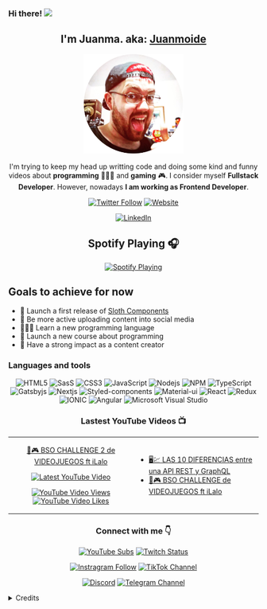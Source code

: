 ### Hi there! <img src="https://media.giphy.com/media/hvRJCLFzcasrR4ia7z/giphy.gif" width="25px">

<div align="center">

## I'm Juanma. aka: [Juanmoide][website]

[<img src="static/images/profile.png" width="200"></img>][website]

I'm trying to keep my head up writting code and doing some kind and funny videos about **programming** 👨🏻‍💻 and **gaming** 🎮. I consider myself **Fullstack Developer**. However, nowadays **I am working as Frontend Developer**.
    
[![Twitter Follow](https://img.shields.io/twitter/follow/juanmoide?color=1DA1F2&logo=Twitter&logoColor=white&style=for-the-badge)][Twitter]
[![Website](https://img.shields.io/website?label=juanmoi.dev%20status&style=for-the-badge&url=https%3A%2F%2Fjuanmoi.dev)][website]

[![LinkedIn](https://img.shields.io/static/v1?label=LINKEDIN&message=CONTACT&color=0A66C2&style=for-the-badge&logo=linkedin&logoColor=FFFFFF)][LinkedIn]

## Spotify Playing 🎧
[![Spotify Playing](https://now-playing-juanmoide.vercel.app/api/spotify)][Spotify]

<div align="left">

## Goals to achieve for now

* 🦥 Launch a first release of [Sloth Components](https://github.com/juanmoide/sloth)
* 🎥 Be more active uploading content into social media
* 👨🏻‍💻 Learn a new programming language
* 📖 Launch a new course about programming
* 🤳 Have a strong impact as a content creator

### Languages and tools

</div>

![HTML5](https://img.shields.io/badge/HTML5-E34F26?style=for-the-badge&logo=html5&logoColor=white)
![SasS](https://img.shields.io/badge/Sass-CC6699?style=for-the-badge&logo=sass&logoColor=white)
![CSS3](https://img.shields.io/badge/css3%20-%231572B6.svg?&style=for-the-badge&logo=css3&logoColor=white)
![JavaScript](https://img.shields.io/badge/JavaScript-F7DF1E?style=for-the-badge&logo=javascript&logoColor=black)
![Nodejs](https://img.shields.io/badge/Node.js-43853D?style=for-the-badge&logo=node.js&logoColor=white)
![NPM](https://img.shields.io/badge/npm-CB3837?style=for-the-badge&logo=npm&logoColor=white)
![TypeScript](https://img.shields.io/badge/TypeScript-007ACC?style=for-the-badge&logo=typescript&logoColor=white)
![Gatsbyjs](https://img.shields.io/badge/Gatsby-663399?style=for-the-badge&logo=gatsby&logoColor=white)
![Nextjs](https://img.shields.io/badge/next.js-000000?style=for-the-badge&logo=next.js&logoColor=white)
![Styled-components](https://img.shields.io/badge/styled--components-DB7093?style=for-the-badge&logo=styled-components&logoColor=white)
![Material-ui](https://img.shields.io/badge/Material--UI-0081CB?style=for-the-badge&logo=material-ui&logoColor=white)
![React](https://img.shields.io/badge/React-20232A?style=for-the-badge&logo=react&logoColor=61DAFB)
![Redux](https://img.shields.io/badge/Redux-593D88?style=for-the-badge&logo=redux&logoColor=white)
![IONIC](https://img.shields.io/badge/ionic-3880FF?style=for-the-badge&logo=ionic&logoColor=white)
![Angular](https://img.shields.io/badge/Angular-DD0031?style=for-the-badge&logo=angular&logoColor=white)
![Microsoft Visual Studio](https://img.shields.io/badge/Visual_Studio_Code-0078D4?style=for-the-badge&logo=visual%20studio%20code&logoColor=white)

### Lastest YouTube Videos 📺

<table width="100%"> 
  <tr>
  <td width="50%">

  <div align="center">

[🎵🎮 BSO CHALLENGE 2 de VIDEOJUEGOS ft iLalo](https://www.youtube.com/watch?v=TMRgjqQ5I-w)

[![Latest YouTube Video](http://img.youtube.com/vi/TMRgjqQ5I-w/mqdefault.jpg)](https://www.youtube.com/watch?v=TMRgjqQ5I-w)

[![YouTube Video Views](https://img.shields.io/youtube/views/TMRgjqQ5I-w?color=FF0000&label=Views&style=for-the-badge)](https://www.youtube.com/watch?v=TMRgjqQ5I-w)
[![YouTube Video Likes](https://img.shields.io/youtube/likes/TMRgjqQ5I-w?color=FF0000&label=Likes&style=for-the-badge)](https://www.youtube.com/watch?v=TMRgjqQ5I-w)

  </div>
  </td>
  <td width="50%">

* [🖥️💹 LAS 10 DIFERENCIAS entre una API REST y GraphQL](https://www.youtube.com/watch?v=3KU0aIkT8Os)
* [🎵🎮 BSO CHALLENGE de VIDEOJUEGOS ft iLalo](https://www.youtube.com/watch?v=zHCYEtYjBFU)
  </td>
  </table>

### Connect with me 👇

[![YouTube Subs](https://img.shields.io/endpoint?color=FF0000&label=Juanmoide&style=for-the-badge&url=https%3A%2F%2Fjuanmoide-youtube-channel.vercel.app%2Fapi%2Fsubscriber)][YouTube]
[![Twitch Status](https://img.shields.io/twitch/status/juanmoide?color=9146FF&label=juanmoide&logo=Twitch&logoColor=white&style=for-the-badge)][Twitch]

[![Instragram Follow](https://img.shields.io/static/v1?label=Instagram&message=%40Juanmoide&color=E4405F&style=for-the-badge&logo=instagram&logoColor=FFFFFF)][Instagram]
[![TikTok Channel](https://img.shields.io/static/v1?label=TikTok&message=%40Juanmoide&color=000000&style=for-the-badge&logo=tiktok&logoColor=FFFFFF)][TikTok]

[![Discord](https://img.shields.io/discord/280780265385623566?color=7289DA&label=DISCORD&logo=discord&logoColor=white&style=for-the-badge)][Discord]
[![Telegram Channel](https://img.shields.io/static/v1?label=Telegram&message=%40Juanmoide_channel&color=26A5E4&style=for-the-badge&logo=telegram&logoColor=FFFFFF)][Telegram]

</div>



<details>
    <summary>Credits</summary>

* [Shields.io](https://github.com/badges/shields) by [badges](https://github.com/badges)
* [Youtube-Channel-Badge](https://github.com/ntec-io/Youtube-Channel-Badge) by [ntec-io](https://github.com/ntec-io)
* [Spotify Player for Github Profile](https://github.com/novatorem/novatorem) by [novatorem](https://github.com/novatorem)
    
</details>

[website]: https://juanmoi.dev
[YouTube]: https://www.youtube.com/user/Juanmoide?sub_confirmation=1
[Twitch]: https://www.twitch.tv/juanmoide
[Twitter]: https://twitter.com/intent/follow?screen_name=juanmoide
[Discord]: https://discord.gg/aN5pnJk
[Instagram]: https://www.instagram.com/juanmoide/
[Telegram]: https://t.me/Juanmoide_channel
[TikTok]: https://www.tiktok.com/@juanmoide
[LinkedIn]: https://www.linkedin.com/in/juanmoide/
[Spotify]: https://open.spotify.com/user/jogcidajt9ace6tqffvv36w8j
